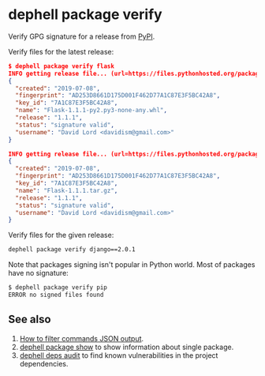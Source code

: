 # dephell package verify

Verify GPG signature for a release from [PyPI](https://pypi.org/).

Verify files for the latest release:

```json
$ dephell package verify flask
INFO getting release file... (url=https://files.pythonhosted.org/packages/.../Flask-1.1.1-py2.py3-none-any.whl)
{
  "created": "2019-07-08",
  "fingerprint": "AD253D8661D175D001F462D77A1C87E3F5BC42A8",
  "key_id": "7A1C87E3F5BC42A8",
  "name": "Flask-1.1.1-py2.py3-none-any.whl",
  "release": "1.1.1",
  "status": "signature valid",
  "username": "David Lord <davidism@gmail.com>"
}

INFO getting release file... (url=https://files.pythonhosted.org/packages/.../Flask-1.1.1.tar.gz)
{
  "created": "2019-07-08",
  "fingerprint": "AD253D8661D175D001F462D77A1C87E3F5BC42A8",
  "key_id": "7A1C87E3F5BC42A8",
  "name": "Flask-1.1.1.tar.gz",
  "release": "1.1.1",
  "status": "signature valid",
  "username": "David Lord <davidism@gmail.com>"
}
```

Verify files for the given release:

```bash
dephell package verify django==2.0.1
```

Note that packages signing isn't popular in Python world. Most of packages have no signature:

```bash
$ dephell package verify pip
ERROR no signed files found
```

## See also

1. [How to filter commands JSON output](filters).
1. [dephell package show](cmd-package-show) to show information about single package.
1. [dephell deps audit](cmd-deps-audit) to find known vulnerabilities in the project dependencies.
